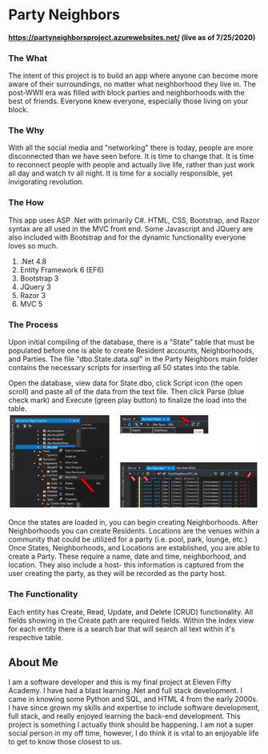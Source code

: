 # Party Neighbors
#### https://partyneighborsproject.azurewebsites.net/ (live as of 7/25/2020)

### The What
The intent of this project is to build an app where anyone can become more aware of their surroundings, no matter what neighborhood they live in. The post-WWII era was filled with block parties and neighborhoods with the best of friends. Everyone knew everyone, especially those living on your block.

### The Why
With all the social media and "networking" there is today, people are more disconnected than we have seen before. It is time to change that. It is time to reconnect people with people and actually live life, rather than just work all day and watch tv all night. It is time for a socially responsible, yet invigorating revolution.

### The How
This app uses ASP .Net with primarily C#. HTML, CSS, Bootstrap, and Razor syntax are all used in the MVC front end. Some Javascript and JQuery are also included with Bootstrap and for the dynamic functionality everyone loves so much.
1. .Net 4.8
2. Entity Framework 6 (EF6)
3. Bootstrap 3
4. JQuery 3
5. Razor 3
6. MVC 5

### The Process
Upon initial compiling of the database, there is a "State" table that must be populated before one is able to create Resident accounts, Neighborhoods, and Parties.
The file "dbo.State.data.sql" in the Party Neighbors main folder contains the necessary scripts for inserting all 50 states into the table. 

Open the database, view data for State.dbo, click Script icon (the open scroll) and paste all of the data from the text file. Then click Parse (blue check mark) and Execute (green play button) to finalize the load into the table.
![Loading state script into State table](ReadMeImg.png)

Once the states are loaded in, you can begin creating Neighborhoods. After Neighborhoods you can create Residents. Locations are the venues within a community that could be utilized for a party (i.e. pool, park, lounge, etc.) Once States, Neighborhoods, and Locations are established, you are able to create a Party. These require a name, date and time, neighborhood, and location. They also include a host- this information is captured from the user creating the party, as they will be recorded as the party host.

### The Functionality
Each entity has Create, Read, Update, and Delete (CRUD) functionality. All fields showing in the Create path are required fields. Within the Index view for each entity there is a search bar that will search all text within it's respective table.


## About Me
I am a software developer and this is my final project at Eleven Fifty Academy. I have had a blast learning .Net and full stack development. I came in knowing some Python and SQL, and HTML 4 from the early 2000s. I have since grown my skills and expertise to include software development, full stack, and really enjoyed learning the back-end development. This project is something I actually think should be happening. I am not a super social person in my off time, however, I do think it is vital to an enjoyable life to get to know those closest to us. 
